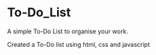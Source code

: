 # To-Do_List
A simple To-Do List to organise your work.

Created a To-Do list using html, css and javascript
